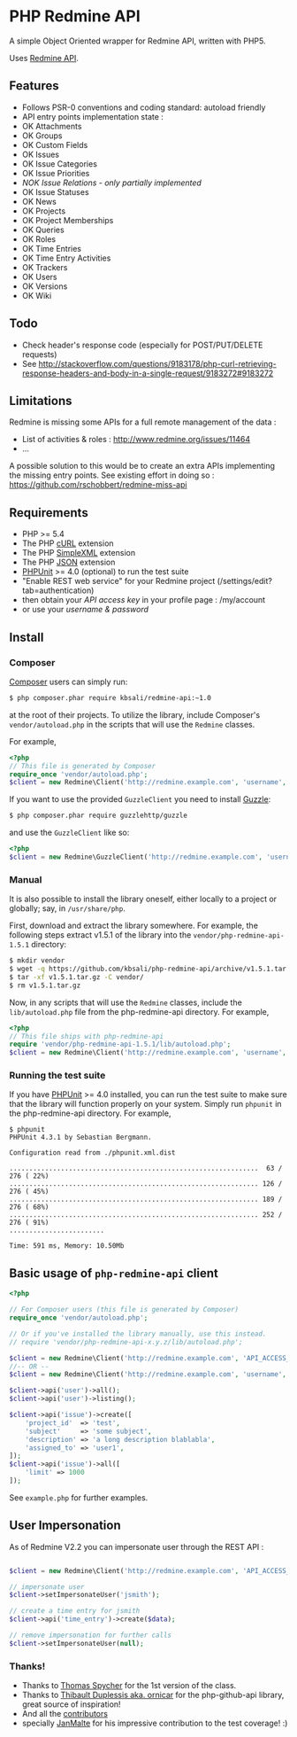 # PHP Redmine API

A simple Object Oriented wrapper for Redmine API, written with PHP5.

Uses [Redmine API](http://www.redmine.org/projects/redmine/wiki/Rest_api/).

## Features

* Follows PSR-0 conventions and coding standard: autoload friendly
* API entry points implementation state :
* OK Attachments
* OK Groups
* OK Custom Fields
* OK Issues
* OK Issue Categories
* OK Issue Priorities
* *NOK Issue Relations - only partially implemented*
* OK Issue Statuses
* OK News
* OK Projects
* OK Project Memberships
* OK Queries
* OK Roles
* OK Time Entries
* OK Time Entry Activities
* OK Trackers
* OK Users
* OK Versions
* OK Wiki

## Todo

* Check header's response code (especially for POST/PUT/DELETE requests)
* See http://stackoverflow.com/questions/9183178/php-curl-retrieving-response-headers-and-body-in-a-single-request/9183272#9183272

## Limitations

Redmine is missing some APIs for a full remote management of the data :
* List of activities & roles : http://www.redmine.org/issues/11464
* ...

A possible solution to this would be to create an extra APIs implementing the missing entry points. See existing effort in doing so : https://github.com/rschobbert/redmine-miss-api

## Requirements

* PHP >= 5.4
* The PHP [cURL](http://php.net/manual/en/book.curl.php) extension
* The PHP [SimpleXML](http://php.net/manual/en/book.simplexml.php) extension
* The PHP [JSON](http://php.net/manual/en/book.json.php) extension
* [PHPUnit](https://phpunit.de/) >= 4.0 (optional) to run the test suite
* "Enable REST web service" for your Redmine project (/settings/edit?tab=authentication)
* then obtain your *API access key* in your profile page : /my/account
* or use your *username & password*

## Install

### Composer

[Composer](http://getcomposer.org/download/) users can simply run:

```bash
$ php composer.phar require kbsali/redmine-api:~1.0
```

at the root of their projects. To utilize the library, include
Composer's `vendor/autoload.php` in the scripts that will use the
`Redmine` classes.

For example,

```php
<?php
// This file is generated by Composer
require_once 'vendor/autoload.php';
$client = new Redmine\Client('http://redmine.example.com', 'username', 'password');
```

If you want to use the provided `GuzzleClient` you need to install [Guzzle](http://guzzlephp.org/):

```bash
$ php composer.phar require guzzlehttp/guzzle
```

and use the `GuzzleClient` like so:

```php
<?php
$client = new Redmine\GuzzleClient('http://redmine.example.com', 'username', 'password');
```

### Manual

It is also possible to install the library oneself, either locally to
a project or globally; say, in `/usr/share/php`.

First, download and extract the library somewhere. For example, the
following steps extract v1.5.1 of the library into the
`vendor/php-redmine-api-1.5.1` directory:

```bash
$ mkdir vendor
$ wget -q https://github.com/kbsali/php-redmine-api/archive/v1.5.1.tar.gz
$ tar -xf v1.5.1.tar.gz -C vendor/
$ rm v1.5.1.tar.gz
```

Now, in any scripts that will use the `Redmine` classes, include the
`lib/autoload.php` file from the php-redmine-api directory. For
example,

```php
<?php
// This file ships with php-redmine-api
require 'vendor/php-redmine-api-1.5.1/lib/autoload.php';
$client = new Redmine\Client('http://redmine.example.com', 'username', 'password');
```

### Running the test suite

If you have [PHPUnit](https://phpunit.de/) >= 4.0 installed, you can
run the test suite to make sure that the library will function
properly on your system. Simply run `phpunit` in the php-redmine-api
directory. For example,

```
$ phpunit
PHPUnit 4.3.1 by Sebastian Bergmann.

Configuration read from ./phpunit.xml.dist

...............................................................  63 / 276 ( 22%)
............................................................... 126 / 276 ( 45%)
............................................................... 189 / 276 ( 68%)
............................................................... 252 / 276 ( 91%)
........................

Time: 591 ms, Memory: 10.50Mb
```

## Basic usage of `php-redmine-api` client

```php
<?php

// For Composer users (this file is generated by Composer)
require_once 'vendor/autoload.php';

// Or if you've installed the library manually, use this instead.
// require 'vendor/php-redmine-api-x.y.z/lib/autoload.php';

$client = new Redmine\Client('http://redmine.example.com', 'API_ACCESS_KEY');
//-- OR --
$client = new Redmine\Client('http://redmine.example.com', 'username', 'password');

$client->api('user')->all();
$client->api('user')->listing();

$client->api('issue')->create([
    'project_id'  => 'test',
    'subject'     => 'some subject',
    'description' => 'a long description blablabla',
    'assigned_to' => 'user1',
]);
$client->api('issue')->all([
    'limit' => 1000
]);
```

See `example.php` for further examples.

## User Impersonation

As of Redmine V2.2 you can impersonate user through the REST API :

```php

$client = new Redmine\Client('http://redmine.example.com', 'API_ACCESS_KEY');

// impersonate user
$client->setImpersonateUser('jsmith');

// create a time entry for jsmith
$client->api('time_entry')->create($data);

// remove impersonation for further calls
$client->setImpersonateUser(null);
```


### Thanks!

* Thanks to [Thomas Spycher](https://github.com/tspycher/) for the 1st version of the class.
* Thanks to [Thibault Duplessis aka. ornicar](https://github.com/ornicar) for the php-github-api library, great source of inspiration!
* And all the [contributors](https://github.com/kbsali/php-redmine-api/graphs/contributors)
* specially [JanMalte](https://github.com/JanMalte) for his impressive contribution to the test coverage! :)
